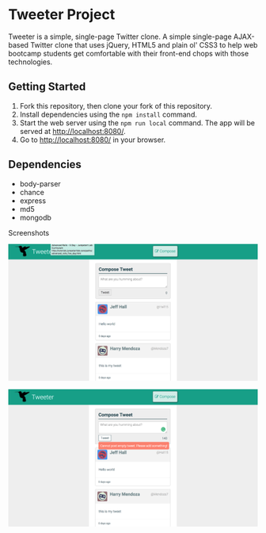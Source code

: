 # Tweeter Project

Tweeter is a simple, single-page Twitter clone. A simple single-page AJAX-based Twitter clone that uses jQuery, HTML5 and plain ol' CSS3 to help web bootcamp students get comfortable with their front-end chops with those technologies.


## Getting Started

1. Fork this repository, then clone your fork of this repository.
2. Install dependencies using the `npm install` command.
3. Start the web server using the `npm run local` command. The app will be served at <http://localhost:8080/>.
4. Go to <http://localhost:8080/> in your browser.

## Dependencies

- body-parser
- chance
- express
- md5
- mongodb


Screenshots

!["Screenshot for registration page"](https://github.com/montygoldy/tweeter/blob/master/docs/Screen%20Shot%202017-11-16%20at%2011.58.43%20PM.png?raw=true)

![Screenshot for urls_show page](https://github.com/montygoldy/tweeter/blob/master/docs/Screen%20Shot%202017-11-16%20at%2011.59.09%20PM.png?raw=true)

